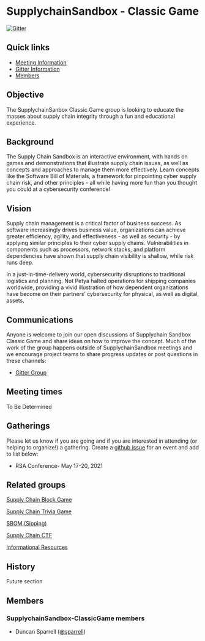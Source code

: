 # SupplychainSandbox - Classic Game

[![Gitter](https://badges.gitter.im/SupplyChainSandbox/SupplychainSandbox-ClassicGame.svg)](https://gitter.im/SupplyChainSandbox/SupplychainSandbox-ClassicGame?utm_source=badge&utm_medium=badge&utm_campaign=pr-badge)


## Quick links

- [Meeting Information](#meeting-times)
- [Gitter Information](#communications)
- [Members](#members)

## Objective

The SupplychainSanbox Classic Game group is looking to educate the masses about supply chain integrity through a fun and educational experience. 

## Background

The Supply Chain Sandbox is an interactive environment, with hands on games and demonstrations that illustrate supply chain issues, as well as concepts and approaches to manage them more effectively. Learn concepts like the Software Bill of Materials, a framework for pinpointing cyber supply chain risk, and other principles - all while having more fun than you thought you could at a cybersecurity conference!

## Vision

Supply chain management is a critical factor of business success. As software increasingly drives business value, organizations can achieve greater efficiency, agility, and effectiveness - as well as security - by applying similar principles to their cyber supply chains. Vulnerabilities in components such as processors, network stacks, and platform dependencies have shown that supply chain visibility is shallow, while risk runs deep.

In a just-in-time-delivery world, cybersecurity disruptions to traditional logistics and planning. Not Petya halted operations for shipping companies worldwide, providing a vivid illustration of how dependent organizations have become on their partners’ cybersecurity for physical, as well as digital, assets.

## Communications

Anyone is welcome to join our open discussions of Supplychain Sandbox Classic Game and share ideas on how to improve the concept. Much of the work of the group happens outside of SupplychainSandbox meetings and we encourage project teams to share progress updates or post questions in these channels:

* [Gitter Group](https://gitter.im/SupplyChainSandbox/SupplychainSandbox-ClassicGame)

## Meeting times

To Be Determined

## Gatherings

Please let us know if you are going and if you are interested in attending (or helping to organize!) a gathering. Create a [github issue](https://github.com/SupplyChainSandbox/classicgame/issues/new) for an event and add to list below:

* RSA Conference- May 17-20, 2021 


## Related groups


[Supply Chain Block Game](https://github.com/SupplyChainSandbox/supplychaingame)

[Supply Chain Trivia Game](https://github.com/SupplyChainSandbox/trivia)

[SBOM (Sipping)](https://github.com/SupplyChainSandbox/sipping)

[Supply Chain CTF](https://github.com/SupplyChainSandbox/SupplyChainCTF)

[Informational Resources](https://github.com/SupplyChainSandbox/resources)


## History

Future section

## Members

### SupplychainSandbox-ClassicGame members

* Duncan Sparrell ([@sparrell](https://github.com/sparrell))
